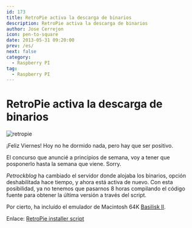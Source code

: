```yaml
---
id: 173
title: RetroPie activa la descarga de binarios
description: RetroPie activa la descarga de binarios
author: Jose Cerrejon
icon: pen-to-square
date: 2013-05-31 09:20:00
prev: /es/
next: false
category:
  - Raspberry PI
tag:
  - Raspberry PI
---
```


# RetroPie activa la descarga de binarios

![retropie](/images/retropieprojectlogofinish.jpg)

¡Feliz Viernes! Hoy no he dormido nada, pero hay que ser positivo. 

El concurso que anuncié a principios de semana, voy a tener que posponerlo hasta la semana que viene. Sorry.

*Petrockblog* ha cambiado el servidor donde alojaba los binarios, opción deshabilitada hace tiempo, y ahora está activa de nuevo. Con esta posibilidad, ya no tenemos que pasarnos 8 horas compilando el código fuente para obtener la última versión a través del script.

Por cierto, ha incluído el emulador de Macintosh 64K [Basilisk II](http://basilisk.cebix.net/).

Enlace: [RetroPie installer script](http://blog.petrockblock.com/2012/07/22/retropie-setup-an-initialization-script-for-retroarch-on-the-raspberry-pi/)